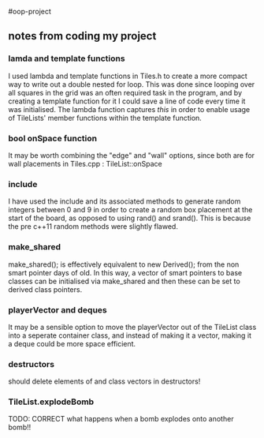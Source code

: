 #oop-project
## notes from coding my project

### lamda and template functions
I used lambda and template functions in Tiles.h to create a more compact way to write out a double nested for loop. This was done since looping over all squares in the grid was an often required task in the program, and by creating a template function for it I could save a line of code every time it was initialised. The lambda function captures _this_ in order to enable usage of TileLists' member functions within the template function.

### bool onSpace function
It may be worth combining the "edge" and "wall" options, since both are for wall placements in Tiles.cpp : TileList::onSpace

### <random> include
I have used the <random> include and its associated methods to generate random integers between 0 and 9 in order to create a random box placement at the start of the board, as opposed to using rand() and srand(). This is because the pre c++11 random methods were slightly flawed.

### make_shared
make_shared<Derived>(); is effectively equivalent to new Derived(); from the non smart pointer days of old. In this way, a vector of smart pointers to base classes can be initialised via make_shared<Tile> and then these can be set to derived class pointers.

### playerVector and deques
It may be a sensible option to move the playerVector out of the TileList class into a seperate container class, and instead of making it a vector, making it a deque could be more space efficient.

### destructors
should delete elements of and class vectors in destructors!

### TileList.explodeBomb
TODO: CORRECT what happens when a bomb explodes onto another bomb!!